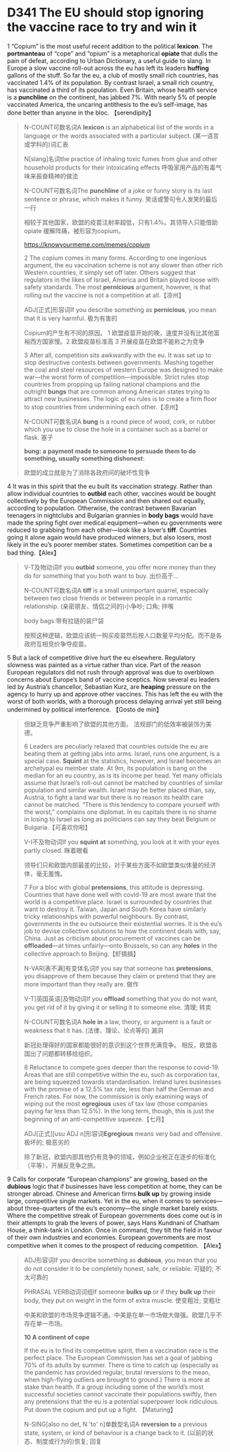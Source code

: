 # D341 The EU should stop ignoring the vaccine race to try and win it
1 “Copium” is the most useful recent addition to the political **lexicon**. The **portmanteau** of “cope” and “opium” is a metaphorical **opiate** that dulls the pain of defeat, according to Urban Dictionary, a useful guide to slang. In Europe a slow vaccine roll-out across the eu has left its leaders **huffing** gallons of the stuff. So far the eu, a club of mostly small rich countries, has vaccinated 1.4% of its population. By contrast Israel, a small rich country, has vaccinated a third of its population. Even Britain, whose health service is a **punchline** on the continent, has jabbed 7%. With nearly 5% of people vaccinated America, the uncaring antithesis to the eu’s self-image, has done better than anyone in the bloc.  【serendipity】

> N-COUNT可数名词A **lexicon** is an alphabetical list of the words in a language or the words associated with a particular subject. (某一语言或学科的)词汇表
>
> N[slang]名词the practice of inhaling toxic fumes from glue and other household products for their intoxicating effects 呼吸家用产品的有毒气味来振奋精神的做法
>
> N-COUNT可数名词The **punchline** of a joke or funny story is its last sentence or phrase, which makes it funny. 笑话或警句令人发笑的最后一行
>
> 相较于其他国家，欧盟的疫苗注射率超低，只有1.4%。其领导人只能借助opiate 缓解阵痛，被形容为copium。
>
> https://knowyourmeme.com/memes/copium
>
> 2 The copium comes in many forms. According to one ingenious argument, the eu vaccination scheme is not any slower than other rich Western countries, it simply set off later. Others suggest that regulators in the likes of Israel, America and Britain played loose with safety standards. The most **pernicious** argument, however, is that rolling out the vaccine is not a competition at all.【凉州】
>
> ADJ[正式]形容词If you describe something as **pernicious**, you mean that it is very harmful. 极为有害的
>
> Copium的产生有不同的原因。 1 欧盟疫苗开始的晚，速度并没有比其他富裕西方国家慢。2 欧盟疫苗标准高 3 开展疫苗在欧盟不能称之为竞争
>
> 3 After all, competition sits awkwardly with the eu. It was set up to stop destructive contests between governments. Mashing together the coal and steel resources of western Europe was designed to make war—the worst form of competition—impossible. Strict rules stop countries from propping up failing national champions and the outright **bungs** that are common among American states trying to attract new businesses. The logic of eu rules is to create a firm floor to stop countries from undermining each other.【凉州】
>
> N-COUNT可数名词A **bung** is a round piece of wood, cork, or rubber which you use to close the hole in a container such as a barrel or flask. 塞子
>
> **bung: a** **payment made to someone to persuade them to do something, usually something dishonest**:
>
> 欧盟的成立就是为了消除各政府间的破坏性竞争
>

4 It was in this spirit that the eu built its vaccination strategy. Rather than allow individual countries to **outbid** each other, vaccines would be bought collectively by the European Commission and then shared out equally, according to population. Otherwise, the contrast between Bavarian teenagers in nightclubs and Bulgarian grannies in **body bags** would have made the spring fight over medical equipment—when eu governments were reduced to grabbing from each other—look like a lover’s **tiff**. Countries going it alone again would have produced winners, but also losers, most likely in the eu’s poorer member states. Sometimes competition can be a bad thing.【Alex】

> V-T及物动词If you **outbid** someone, you offer more money than they do for something that you both want to buy. 出价高于…
>
> N-COUNT可数名词A **tiff** is a small unimportant quarrel, especially between two close friends or between people in a romantic relationship. (亲密朋友、情侣之间的)小争吵; 口角; 拌嘴
>
> body bags:带有拉链的装尸袋
>
> 按照这种逻辑，欧盟应该统一购买疫苗然后按人口数量平均分配。而不是各政府互相竞价争夺疫苗。
>

5 But a lack of competitive drive hurt the eu elsewhere. Regulatory slowness was painted as a virtue rather than vice. Part of the reason European regulators did not rush through approval was due to overblown concerns about Europe’s band of vaccine sceptics. Now several eu leaders led by Austria’s chancellor, Sebastian Kurz, are **heaping** pressure on the agency to hurry up and approve other vaccines. This has left the eu with the worst of both worlds, with a thorough process delaying arrival yet still being undermined by political interference. 【Gosto de min】

> 但缺乏竞争严重影响了欧盟的其他方面。 法规部门的低效率被装饰为美德。
>
> 6 Leaders are peculiarly relaxed that countries outside the eu are beating them at getting jabs into arms. Israel, runs one argument, is a special case. **Squint** at the statistics, however, and Israel becomes an archetypal eu member state. At 9m, its population is bang on the median for an eu country, as is its income per head. Yet many officials assume that Israel’s roll-out cannot be matched by countries of similar population and similar wealth. Israel may be better placed than, say, Austria, to fight a land war but there is no reason its health care cannot be matched. “There is this tendency to compare yourself with the worst,” complains one diplomat. In eu capitals there is no shame in losing to Israel as long as politicians can say they beat Belgium or Bulgaria.【可喜欢你啦】
>
> V-I不及物动词If you **squint** **at** something, you look at it with your eyes partly closed. 眯着眼看
>
> 领导们只和欧盟内部最差的比较，对于某些方面不如欧盟类似体量的经济体，毫无羞愧。
>
> 7 For a bloc with global **pretensions**, this attitude is depressing. Countries that have done well with covid-19 are most aware that the world is a competitive place. Israel is surrounded by countries that want to destroy it. Taiwan, Japan and South Korea have similarly tricky relationships with powerful neighbours. By contrast, governments in the eu outsource their existential worries. It is the eu’s job to devise collective solutions to how the continent deals with, say, China. Just as criticism about procurement of vaccines can be **offloaded**—at times unfairly—onto Brussels, so can any **holes** in the collective approach to Beijing.【虾搞搞】
>
> N-VAR[表不满]有变体名词If you say that someone has **pretensions**, you disapprove of them because they claim or pretend that they are more important than they really are. 做作
>
> V-T[英国英语]及物动词If you **offload** something that you do not want, you get rid of it by giving it or selling it to someone else. 清理; 转卖
>
> N-COUNT可数名词A **hole** **in** a law, theory, or argument is a fault or weakness that it has. (法律、理论、论点等的) 漏洞
>
> 新冠处理得好的国家都能很好的意识到这个世界充满竞争。 相反，欧盟各国出了问题都转移给组织。
>
> 8 Reluctance to compete goes deeper than the response to covid-19. Areas that are still competitive within the eu, such as corporation tax, are being squeezed towards standardisation. Ireland lures businesses with the promise of a 12.5% tax rate, less than half the German and French rates. For now, the commission is only examining ways of wiping out the most **egregious** uses of tax law (those companies paying far less than 12.5%). In the long term, though, this is just the beginning of an anti-competitive squeeze.【七月】
>
> ADJ[正式][usu ADJ n]形容词**Egregious** means very bad and offensive. 极坏的; 极恶劣的
>
> 除了新冠，欧盟内部其他仍有竞争的领域，例如企业税正在逐步的标准化（平等），开展反竞争之旅。
>

9 Calls for corporate “European champions” are growing, based on the **dubious** logic that if businesses have less competition at home, they can be stronger abroad. Chinese and American firms **bulk up** by growing inside large, competitive single markets. Yet in the eu, when it comes to services—about three-quarters of the eu’s economy—the single market barely exists. Where the competitive streak of European governments does come out is in their attempts to grab the levers of power, says Hans Kundnani of Chatham House, a think-tank in London. Once in command, they tilt the field in favour of their own industries and economies. European governments are most competitive when it comes to the prospect of reducing competition. 【Alex】

> ADJ形容词If you describe something as **dubious**, you mean that you do not consider it to be completely honest, safe, or reliable. 可疑的; 不太可靠的
>
> PHRASAL VERB动词词组If someone **bulks up** or if they **bulk up** their body, they put on weight in the form of extra muscle. 使变粗壮; 变粗壮
>
> 中美和欧盟的市场竞争逻辑不通。中美是在单一市场做大做强。欧盟几乎不存在单一市场。
>
> **10 A continent of cope**
>
> If the eu is to find its competitive spirit, then a vaccination race is the perfect place. The European Commission has set a goal of jabbing 70% of its adults by summer. There is time to catch up (especially as the pandemic has provided regular, brutal reversions to the mean, when high-flying outliers are brought to ground.) There is more at stake than health. If a group including some of the world’s most successful societies cannot vaccinate their populations swiftly, then any pretensions that the eu is a potential superpower look ridiculous. Put down the copium and put up a fight. 【Maturing】
>
> N-SING[also no det, N 'to' n]单数型名词A **reversion** **to** a previous state, system, or kind of behaviour is a change back to it. (以前的状态、制度或行为的)恢复; 回复
>

